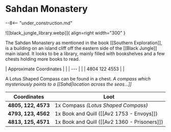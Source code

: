 # Sahdan Monastery

--8<-- "under_construction.md"

![[black_jungle_library.webp]]{ align=right width="300" }

The Sahdan Monastery as mentioned in the book [[Southern Exploration]], is a building on an island cliff off the eastern side of the [[Black Jungle]] main island. It looks to be a library, mainly filled with bookshelves and a few chests holding more books to read.

| Approximate Coordinates | |
| --- | |
| 4804 122 4553 | |

A Lotus Shaped Compass can be found in a chest. _A compass which mysteriously points to a [[Sahd|location across the seas...]]_

| **Coordinates**     | **Loot**                                    |
| ------------------- | ------------------------------------------- |
| **4805, 122, 4573** | 1x Compass _(Lotus Shaped Compass)_         |
| **4793, 123, 4562** | 1x Book and Quill ([[Av2 1753 - Envoys]])   |
| **4813, 125, 4571** | 1x Book and Quill ([[Av2 1360 - Prisoners]]) |
